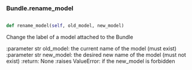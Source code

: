 ### Bundle.rename_model

```py

def rename_model(self, old_model, new_model)

```



Change the label of a model attached to the Bundle

:parameter str old_model: the current name of the model
    (must exist)
:parameter str new_model: the desired new name of the model
    (must not exist)
:return: None
:raises ValueError: if the new_model is forbidden

